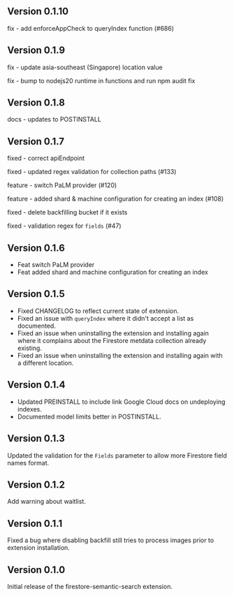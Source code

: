 ## Version 0.1.10

fix - add enforceAppCheck to queryIndex function (#686)

## Version 0.1.9

fix - update asia-southeast (Singapore) location value

fix - bump to nodejs20 runtime in functions and run npm audit fix

## Version 0.1.8

docs - updates to POSTINSTALL

## Version 0.1.7

fixed - correct apiEndpoint

fixed - updated regex validation for collection paths (#133)

feature - switch PaLM provider (#120)

feature - added shard & machine configuration for creating an index (#108)

fixed - delete backfilling bucket if it exists

fixed - validation regex for `fields` (#47)

## Version 0.1.6

- Feat switch PaLM provider
- Feat added shard and machine configuration for creating an index

## Version 0.1.5

- Fixed CHANGELOG to reflect current state of extension.
- Fixed an issue with `queryIndex` where it didn't accept a list as documented.
- Fixed an issue when uninstalling the extension and installing again where it complains about the Firestore metdata collection already existing.
- Fixed an issue when uninstalling the extension and installing again with a different location.

## Version 0.1.4

- Updated PREINSTALL to include link Google Cloud docs on undeploying indexes.
- Documented model limits better in POSTINSTALL.

## Version 0.1.3

Updated the validation for the `Fields` parameter to allow more Firestore field names format.

## Version 0.1.2

Add warning about waitlist.

## Version 0.1.1

Fixed a bug where disabling backfill still tries to process images prior to extension installation.

## Version 0.1.0

Initial release of the firestore-semantic-search extension.
